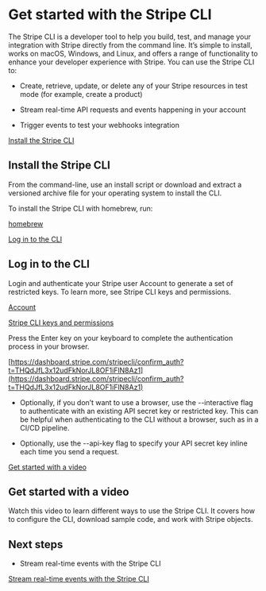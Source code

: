 # Get started with the Stripe CLI

The Stripe CLI is a developer tool to help you build, test, and manage your integration with Stripe directly from the command line. It’s simple to install, works on macOS, Windows, and Linux, and offers a range of functionality to enhance your developer experience with Stripe. You can use the Stripe CLI to:

- Create, retrieve, update, or delete any of your Stripe resources in test mode (for example, create a product)

- Stream real-time API requests and events happening in your account

- Trigger events to test your webhooks integration

[Install the Stripe CLI](#install)

## Install the Stripe CLI

From the command-line, use an install script or download and extract a versioned archive file for your operating system to install the CLI.

To install the Stripe CLI with homebrew, run:

[homebrew](https://brew.sh/)

[Log in to the CLI](#login-account)

## Log in to the CLI

Login and authenticate your Stripe user Account to generate a set of restricted keys. To learn more, see Stripe CLI keys and permissions.

[Account](/get-started/account/activate)

[Stripe CLI keys and permissions](/stripe-cli/keys)

Press the Enter key on your keyboard to complete the authentication process in your browser.

[https://dashboard.stripe.com/stripecli/confirm_auth?t=THQdJfL3x12udFkNorJL8OF1iFlN8Az1](https://dashboard.stripe.com/stripecli/confirm_auth?t=THQdJfL3x12udFkNorJL8OF1iFlN8Az1)

- Optionally, if you don’t want to use a browser, use the --interactive flag to authenticate with an existing API secret key or restricted key. This can be helpful when authenticating to the CLI without a browser, such as in a CI/CD pipeline.

- Optionally, use the --api-key flag to specify your API secret key inline each time you send a request.

[Get started with a video](#get-started)

## Get started with a video

Watch this video to learn different ways to use the Stripe CLI. It covers how to configure the CLI, download sample code, and work with Stripe objects.

## Next steps

- Stream real-time events with the Stripe CLI

[Stream real-time events with the Stripe CLI](/webhooks#local-listener)
